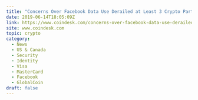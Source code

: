```yaml
---
title: "Concerns Over Facebook Data Use Derailed at Least 3 Crypto Partnerships"
date: 2019-06-14T18:05:09Z
link: https://www.coindesk.com/concerns-over-facebook-data-use-derailed-at-least-3-crypto-partnerships?utm_medium=RSS&utm_source=hune
site: www.coindesk.com
topic: crypto
category:
  - News
  - US & Canada
  - Security
  - Identity
  - Visa
  - MasterCard
  - Facebook
  - GlobalCoin
draft: false
---
```

